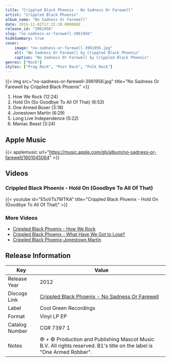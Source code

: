 ```yaml
---
title: "Crippled Black Phoenix - No Sadness Or Farewell"
artist: "Crippled Black Phoenix"
album_name: "No Sadness Or Farewell"
date: 2016-11-01T17:22:39.000000Z
release_id: "3961956"
slug: "no-sadness-or-farewell-3961956"
hideSummary: true
cover:
    image: "no-sadness-or-farewell-3961956.jpg"
    alt: "No Sadness Or Farewell by Crippled Black Phoenix"
    caption: "No Sadness Or Farewell by Crippled Black Phoenix"
genres: ["Rock"]
styles: ["Prog Rock", "Post Rock", "Folk Rock"]
---
```


{{< img src="no-sadness-or-farewell-3961956.jpg" title="No Sadness Or Farewell by Crippled Black Phoenix" >}}

<!-- section break -->

1. How We Rock (12:24)
2. Hold On (So Goodbye To All Of That) (6:53)
3. One Armed Boxer (3:18)
4. Jonestown Martin (6:29)
5. Long Live Independence (5:22)
6. Maniac Beast (3:24)

<!-- section break -->




## Apple Music
{{< applemusic url="https://music.apple.com/gb/album/no-sadness-or-farewell/1601045064" >}}





## Videos
### Crippled Black Phoenix - Hold On (Goodbye To All Of That)
{{< youtube id="E5oVTs7WTKA" title="Crippled Black Phoenix - Hold On (Goodbye To All Of That)" >}}<br>

### More Videos

- [Crippled Black Phoenix - How We Rock](https://www.youtube.com/watch?v=WCjrEUbQ7aI)
- [Crippled Black Phoenix - What Have We Got to Lose?](https://www.youtube.com/watch?v=TEioeVpQQQw)
- [Crippled Black Phoenix-Jonestown Martin](https://www.youtube.com/watch?v=cM-EGF5Pl8Q)


## Release Information
|  Key           | Value                                                |
| ---------------| ---------------------------------------------------- |
| Release Year   | 2012                                   |
| Discogs Link   | [Crippled Black Phoenix - No Sadness Or Farewell](https://www.discogs.com/release/3961956-Crippled-Black-Phoenix-No-Sadness-Or-Farewell) |
| Label          | Cool Green Recordings |
| Format         | Vinyl LP EP |
| Catalog Number | CGR 7397 1 |
| Notes | ℗ + © Production and Publishing Mascot Music B.V. All rights reserved.  B1's title on the label is "One Armed Robber". |